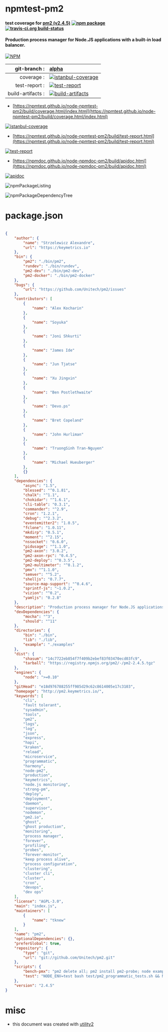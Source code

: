 # npmtest-pm2

#### test coverage for  [pm2 (v2.4.5)](http://pm2.keymetrics.io/)  [![npm package](https://img.shields.io/npm/v/npmtest-pm2.svg?style=flat-square)](https://www.npmjs.org/package/npmtest-pm2) [![travis-ci.org build-status](https://api.travis-ci.org/npmtest/node-npmtest-pm2.svg)](https://travis-ci.org/npmtest/node-npmtest-pm2)

#### Production process manager for Node.JS applications with a built-in load balancer.

[![NPM](https://nodei.co/npm/pm2.png?downloads=true&downloadRank=true&stars=true)](https://www.npmjs.com/package/pm2)

| git-branch : | [alpha](https://github.com/npmtest/node-npmtest-pm2/tree/alpha)|
|--:|:--|
| coverage : | [![istanbul-coverage](https://npmtest.github.io/node-npmtest-pm2/build/coverage.badge.svg)](https://npmtest.github.io/node-npmtest-pm2/build/coverage.html/index.html)|
| test-report : | [![test-report](https://npmtest.github.io/node-npmtest-pm2/build/test-report.badge.svg)](https://npmtest.github.io/node-npmtest-pm2/build/test-report.html)|
| build-artifacts : | [![build-artifacts](https://npmtest.github.io/node-npmtest-pm2/glyphicons_144_folder_open.png)](https://github.com/npmtest/node-npmtest-pm2/tree/gh-pages/build)|

- [https://npmtest.github.io/node-npmtest-pm2/build/coverage.html/index.html](https://npmtest.github.io/node-npmtest-pm2/build/coverage.html/index.html)

[![istanbul-coverage](https://npmtest.github.io/node-npmtest-pm2/build/screenCapture.buildCi.browser.%252Ftmp%252Fbuild%252Fcoverage.lib.html.png)](https://npmtest.github.io/node-npmtest-pm2/build/coverage.html/index.html)

- [https://npmtest.github.io/node-npmtest-pm2/build/test-report.html](https://npmtest.github.io/node-npmtest-pm2/build/test-report.html)

[![test-report](https://npmtest.github.io/node-npmtest-pm2/build/screenCapture.buildCi.browser.%252Ftmp%252Fbuild%252Ftest-report.html.png)](https://npmtest.github.io/node-npmtest-pm2/build/test-report.html)

- [https://npmdoc.github.io/node-npmdoc-pm2/build/apidoc.html](https://npmdoc.github.io/node-npmdoc-pm2/build/apidoc.html)

[![apidoc](https://npmdoc.github.io/node-npmdoc-pm2/build/screenCapture.buildCi.browser.%252Ftmp%252Fbuild%252Fapidoc.html.png)](https://npmdoc.github.io/node-npmdoc-pm2/build/apidoc.html)

![npmPackageListing](https://npmtest.github.io/node-npmtest-pm2/build/screenCapture.npmPackageListing.svg)

![npmPackageDependencyTree](https://npmtest.github.io/node-npmtest-pm2/build/screenCapture.npmPackageDependencyTree.svg)



# package.json

```json

{
    "author": {
        "name": "Strzelewicz Alexandre",
        "url": "https://keymetrics.io"
    },
    "bin": {
        "pm2": "./bin/pm2",
        "rundev": "./bin/rundev",
        "pm2-dev": "./bin/pm2-dev",
        "pm2-docker": "./bin/pm2-docker"
    },
    "bugs": {
        "url": "https://github.com/Unitech/pm2/issues"
    },
    "contributors": [
        {
            "name": "Alex Kocharin"
        },
        {
            "name": "Soyuka"
        },
        {
            "name": "Joni Shkurti"
        },
        {
            "name": "James Ide"
        },
        {
            "name": "Jun Tjatse"
        },
        {
            "name": "Xu Jingxin"
        },
        {
            "name": "Ben Postlethwaite"
        },
        {
            "name": "Devo.ps"
        },
        {
            "name": "Bret Copeland"
        },
        {
            "name": "John Hurliman"
        },
        {
            "name": "TruongSinh Tran-Nguyen"
        },
        {
            "name": "Michael Hueuberger"
        },
        {}
    ],
    "dependencies": {
        "async": "1.5",
        "blessed": "^0.1.81",
        "chalk": "^1.1",
        "chokidar": "^1.6.1",
        "cli-table": "0.3.1",
        "commander": "^2.9",
        "cron": "1.2.1",
        "debug": "^2.3.2",
        "eventemitter2": "1.0.5",
        "fclone": "1.0.11",
        "mkdirp": "0.5.1",
        "moment": "^2.15",
        "nssocket": "0.6.0",
        "pidusage": "^1.1.0",
        "pm2-axon": "3.0.2",
        "pm2-axon-rpc": "0.4.5",
        "pm2-deploy": "^0.3.5",
        "pm2-multimeter": "^0.1.2",
        "pmx": "^1.1.0",
        "semver": "^5.2",
        "shelljs": "0.7.7",
        "source-map-support": "^0.4.6",
        "sprintf-js": "~1.0.2",
        "vizion": "^0.2",
        "yamljs": "0.2.8"
    },
    "description": "Production process manager for Node.JS applications with a built-in load balancer.",
    "devDependencies": {
        "mocha": "^3",
        "should": "^11"
    },
    "directories": {
        "bin": "./bin",
        "lib": "./lib",
        "example": "./examples"
    },
    "dist": {
        "shasum": "14c7722eb854f7f409b2ebef83f03470ecd03fc9",
        "tarball": "https://registry.npmjs.org/pm2/-/pm2-2.4.5.tgz"
    },
    "engines": {
        "node": ">=0.10"
    },
    "gitHead": "e18d976788255ff985d29c62c8614005e17c3103",
    "homepage": "http://pm2.keymetrics.io/",
    "keywords": [
        "cli",
        "fault tolerant",
        "sysadmin",
        "tools",
        "pm2",
        "logs",
        "log",
        "json",
        "express",
        "hapi",
        "kraken",
        "reload",
        "microservice",
        "programmatic",
        "harmony",
        "node-pm2",
        "production",
        "keymetrics",
        "node.js monitoring",
        "strong-pm",
        "deploy",
        "deployment",
        "daemon",
        "supervisor",
        "nodemon",
        "pm2.io",
        "ghost",
        "ghost production",
        "monitoring",
        "process manager",
        "forever",
        "profiling",
        "probes",
        "forever-monitor",
        "keep process alive",
        "process configuration",
        "clustering",
        "cluster cli",
        "cluster",
        "cron",
        "devops",
        "dev ops"
    ],
    "license": "AGPL-3.0",
    "main": "index.js",
    "maintainers": [
        {
            "name": "tknew"
        }
    ],
    "name": "pm2",
    "optionalDependencies": {},
    "preferGlobal": true,
    "repository": {
        "type": "git",
        "url": "git://github.com/Unitech/pm2.git"
    },
    "scripts": {
        "bench-pmx": "pm2 delete all; pm2 install pm2-probe; node examples/pmx/app.js; pm2 ls",
        "test": "NODE_ENV=test bash test/pm2_programmatic_tests.sh && NODE_ENV=test bash test/pm2_behavior_tests.sh"
    },
    "version": "2.4.5"
}
```



# misc
- this document was created with [utility2](https://github.com/kaizhu256/node-utility2)

